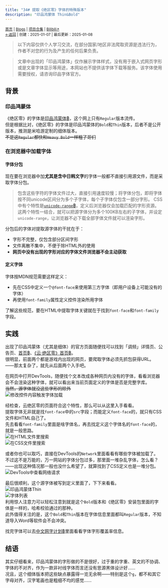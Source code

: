 ```yaml
---
title: "34# 提取《绝区零》字体的特殊版本"
description: "印品鸿蒙体 Thin&Bold"
---
```

<small id="old_menu"><a href="/">首页</a> | <a href="/blogs">Blogs</a> | <a href="/Project">项目合集</a> | <a href="https://space.bilibili.com/1987247870">Bilibili↗</a><br></small><small><a href="../../">←返回</a> |
 创建：2025-01-07 | 最后更新：2025-01-08</small><br>

> 以下内容仅供个人学习交流，在部分国家/地区非法爬取资源是违法行为，作者不对您的行为及产生的任何后果负责。

> 文章中出现的「印品鸿蒙体」仅作展示字体样式，没有用于嵌入式网页字形或是文章字体显示等用途，本网站也不提供该字体下载等服务。该字体使用需要授权，请咨询印品字体官方。

## 背景
### 印品鸿蒙体
《绝区零》的字体是[印品鸿蒙体฿](http://m.inpin.cn/mobile/detail.html?fontId=inpinHongMengTi-a049701dbe5f451d82e7c5b78a88d6d4)，这个网上只有`Regular`版本流传。<br>
但是根据比对，《绝区零》的字体是印品鸿蒙体的`Bold`和`Thin`版本，后者不是公开版本，推测是米哈游定制的细体版本。<br>
~~不是这`Regular`都快和`Heavy Bold`一样粗了哥们~~

### 在浏览器中加载字体
#### 字体分包
现在要在浏览器中加**尤其是含中日韩文字**的字体一般都不直接引用源文件，而是采取字体分包。

> 包含这些字符的字体文件过大，直接引用速度较慢；将字体分包，即将字体按不同unicode区间分为多个子字体，每个子字体仅包含一部分字形。
> CSS中有个特性是[`unicode-range`฿](https://developer.mozilla.org/en-US/docs/Web/CSS/%40font-face/unicode-range)，定义后浏览器仅会加载匹配的字形资源。
> 这两个特性一结合，就可以把源字体分为多个100KB左右的子字体，并设定`unicode-range`，让浏览器不必下载全部字体文件就可以渲染字形。

分包后的字体对提取源字体的干扰在于：
* 字形不完整，仅包含部分区间字形
* 文件离散不集中，不便于除HTML外的使用
* **网页中没有出现的字形对应的字体文件浏览器不会主动获取**

#### 定义字体
字体按MDN规范需要这样定义：
* 先在CSS中定义一个`@font-face`来使用第三方字体（即用户设备上可能没有的字体）
* 再使用`font-family`属性定义控件渲染所用字体

了解这些规范，要在HTML中提取字体关键就在于找到`font-face`和`font-family`字段。

## 实践
出现了印品鸿蒙体（尤其是细体）的官方页面随便找可以找到「调频」详情页、公告页、[首页฿](https://zzz.mihoyo.com/)、[《云·绝区零》首页฿](https://zzz.mihoyo.com/cloud-feat/m/#/)。<br>
很明显，前面两个都是游戏内出现的网页，要爬取字体必须先抓包获得URL。<br>
——那太复杂了，就先从后面两个入手吧。

在网页中打开DevTools，随便找个文本改成各种网页内没有的字体，看看浏览器会不会渲染这种字体，就可以看出来当前页面定义的字体是否是完整字库。<br>
~~当然，源字体就没这些字形的除外~~<br>
![](https://s21.ax1x.com/2025/01/07/pE9LTKJ.md.jpg "修改控件内容触发字体加载")<br>

经检查，云绝区零的页面符合这个特性，那么可以从这里入手看看。<br>
提取字体无非就是找`font-face`中的`src`字段；而能定义`font-face`的，就只有CSS文件和HTML自己了。<br>
先去看看`font-family`里面是啥字体名，再去找定义这个字体名的`font-face`的，就是一般思路。<br>
![](https://s21.ax1x.com/2025/01/07/pE9LhCT.md.jpg "在HTML文件里搜索")<br>
![](https://s21.ax1x.com/2025/01/07/pE9LW5V.md.jpg "在CSS文件里搜索")<br>

或者你也可以取巧，直接在DevTools的`Network`里面看看有哪些字体被加载了。<br>
不过这不是万能的，万一网站的字体分包过多，那里面一堆杂乱字体，怎么看？<br>
——出现这种情况那一般也没什么希望了，就算找到了CSS定义也是一堆分包。<br>
![](https://s21.ax1x.com/2025/01/07/pE9L48U.md.jpg "DevTools中查看网络请求")<br>

最后很顺利，这个源字体被写到定义里面了，下下来看看。<br>
![](https://s21.ax1x.com/2025/01/07/pE9L52F.md.jpg "印品鸿蒙体Thin")<br>
![](https://s21.ax1x.com/2025/01/07/pE9LIv4.md.jpg "字体列表")<br>
利用惊人注意力可以轻松注意到就是这个`Bold`版本和《绝区零》安装包里面的字体是一样的，哈希校验通过的那种。<br>
此外值得关注的是，这个`Bold`和`Thin`版本在字体信息里面都叫`Regular`版本，不知道导入Word等软件会不会冲突。<br>

找完字体可以去[中文网字计划฿](https://chinese-font.netlify.app/zh-cn/analyze/)里面看看字体字形覆盖率信息。

## 结语
其实仔细看来，印品鸿蒙体的字形做的不是很好，过于重的字重、英文的不协调、字体的不对齐，作为一款非衬线字体而言还没有思源黑体设计好……<br>
况且，这个细体版本把这些缺点暴露得一览无余啊——特别是这个`g`，都不和其它字母对齐，汉字笔画也是粗细不均的感觉……<br>

<script src="https://rs.kdxiaoyi.top/res/scripts/js/sober.min.js"></script><script src="https://rs.kdxiaoyi.top/res/scripts/js/md-newUI-render.js"></script>